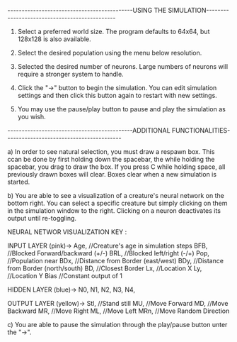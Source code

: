 --------------------------------------------USING THE SIMULATION----------------------------------------------

1) Select a preferred world size. The program defaults to 64x64, but 128x128 is also available.

2) Select the desired population using the menu below resolution.

3) Selected the desired number of neurons. Large numbers of neurons will require a stronger system to handle.

4) Click the "->" button to begin the simulation. You can edit simulation settings and then click this button again to restart with new settings.

5) You may use the pause/play button to pause and play the simulation as you wish.

--------------------------------------------ADDITIONAL FUNCTIONALITIES-----------------------------------------

a) In order to see natural selection, you must draw a respawn box. This ccan be done by first holding down the spacebar, the while holding the spacebar, you drag to draw the box. If you press C while holding space, all previously drawn boxes will clear. Boxes clear when a new simulation is started.

b) You are able to see a visualization of a creature's neural network on the bottom right. You can select a specific creature but simply clicking on them in the simulation window to the right. Clicking on a neuron deactivates its output until re-toggling.

NEURAL NETWOR VISUALIZATION KEY :

INPUT LAYER (pink)->
Age,     //Creature's age in simulation steps
BFB,     //Blocked Forward/backward (+/-)
BRL,     //Blocked left/right (-/+)
Pop,     //Population near
BDx,     //Distance from Border (east/west)
BDy,     //Distance from Border (north/south)
BD,      //Closest Border
Lx,      //Location X
Ly,	   //Location Y
Bias     //Constant output of 1

HIDDEN LAYER (blue)->
N0,
N1,
N2,
N3,
N4,

OUTPUT LAYER (yellow)->
Stl,     //Stand still
MU,      //Move Forward
MD,      //Move Backward
MR,      //Move Right
ML,      //Move Left
MRn,     //Move Random Direction

c) You are able to pause the simulation through the play/pause button unter the "->".
